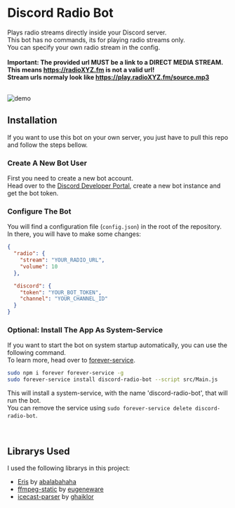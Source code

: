 # Discord Radio Bot

Plays radio streams directly inside your Discord server.<br />
This bot has no commands, its for playing radio streams only.<br />
You can specify your own radio stream in the config.<br>
<br>
<b>
  Important: The provided url MUST be a link to a DIRECT MEDIA STREAM. This means https://radioXYZ.fm is not a valid url!<br>
  Stream urls normaly look like https://play.radioXYZ.fm/source.mp3
</b>

<br />

<img src="https://i.imgur.com/lzF9Fr0.png" alt="demo">

<br />

## Installation

If you want to use this bot on your own server, you just have to pull this repo and follow the steps bellow.

### Create A New Bot User

First you need to create a new bot account. <br />
Head over to the <a href="//discord.com/developers">Discord Developer Portal</a>, create a new bot instance and get the bot token.

### Configure The Bot

You will find a configuration file (``config.json``) in the root of the repository.<br />
In there, you will have to make some changes:

```json
{
  "radio": {
    "stream": "YOUR_RADIO_URL",
    "volume": 10
  },

  "discord": {
    "token": "YOUR_BOT_TOKEN",
    "channel": "YOUR_CHANNEL_ID"
  }
}
```

### Optional: Install The App As System-Service

If you want to start the bot on system startup automatically, you can use the following command.<br />
To learn more, head over to <a href="//github.com/zapty/forever-service">forever-service</a>.

```bash
sudo npm i forever forever-service -g
sudo forever-service install discord-radio-bot --script src/Main.js
```

This will install a system-service, with the name 'discord-radio-bot', that will run the bot.<br />
You can remove the service using ``sudo forever-service delete discord-radio-bot``.

<br />

## Librarys Used

I used the following librarys in this project:

- <a href="//github.com/abalabahaha/eris">Eris</a> by <a href="//github.com/abalabahaha">abalabahaha</a>
- <a href="//github.com/eugeneware/ffmpeg-static">ffmpeg-static</a> by <a href="//github.com/eugeneware">eugeneware</a>
- <a href="//github.com/ghaiklor/icecast-parser">icecast-parser</a> by <a href="//github.com/ghaiklor">ghaiklor</a>


